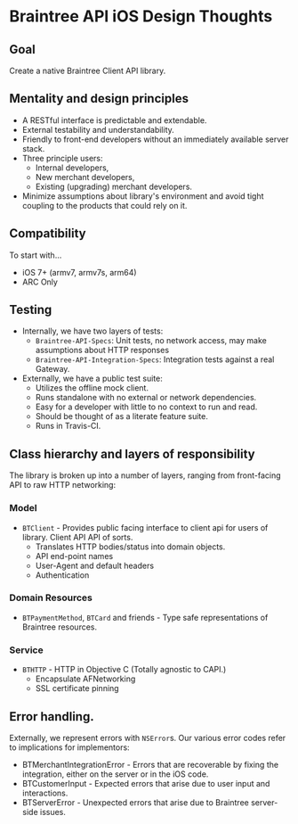 # Braintree API iOS Design Thoughts

## Goal

Create a native Braintree Client API library.

## Mentality and design principles

* A RESTful interface is predictable and extendable.
* External testability and understandability.
* Friendly to front-end developers without an immediately available server stack.
* Three principle users:
  * Internal developers,
  * New merchant developers,
  * Existing (upgrading) merchant developers.
* Minimize assumptions about library's environment and avoid tight coupling to the products that could rely on it.

## Compatibility

To start with...

* iOS 7+ (armv7, armv7s, arm64)
* ARC Only

## Testing

* Internally, we have two layers of tests:
  * `Braintree-API-Specs`: Unit tests, no network access, may make assumptions about HTTP responses
  * `Braintree-API-Integration-Specs`: Integration tests against a real Gateway.
* Externally, we have a public test suite:
  * Utilizes the offline mock client.
  * Runs standalone with no external or network dependencies.
  * Easy for a developer with little to no context to run and read.
  * Should be thought of as a literate feature suite.
  * Runs in Travis-CI.

## Class hierarchy and layers of responsibility

The library is broken up into a number of layers, ranging from front-facing API to raw HTTP networking:

### Model

* `BTClient` - Provides public facing interface to client api for users of library. Client API API of sorts.
  * Translates HTTP bodies/status into domain objects.
  * API end-point names
  * User-Agent and default headers
  * Authentication

### Domain Resources

* `BTPaymentMethod`, `BTCard` and friends - Type safe representations of Braintree resources.

### Service

* `BTHTTP` - HTTP in Objective C (Totally agnostic to CAPI.)
  * Encapsulate AFNetworking
  * SSL certificate pinning

## Error handling.
Externally, we represent errors with `NSError`s. Our various error codes refer to implications for implementors:
  - BTMerchantIntegrationError - Errors that are recoverable by fixing the integration, either on the server or in the iOS code.
  - BTCustomerInput - Expected errors that arise due to user input and interactions.
  - BTServerError - Unexpected errors that arise due to Braintree server-side issues.
